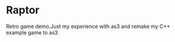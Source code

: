 # Raptor
Retro game demo.Just my experience with as3 and remake my C++ example game to as3


 















